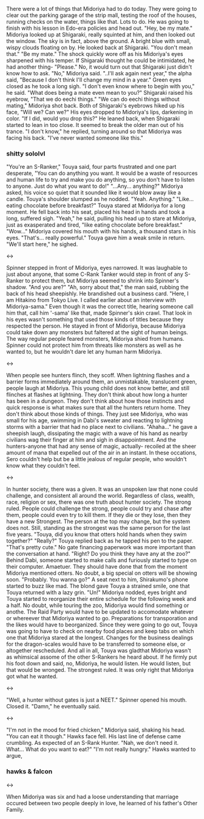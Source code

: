
There were a lot of things that Midoriya had to do today. They were going to clear out the parking garage of the strip mall, testing the roof of the houses, running checks on the water, things like that. Lots to do. He was going to finish with his lesson in Edo-era policies and head out. 
"Hey, be my mate."
Midoriya looked up at Shigaraki, really squinted at him, and then looked out the window. The sky is in fact, above the ground. A bright blue with small, wispy clouds floating on by. He looked back at Shigaraki.
"You don't mean that."
"Be my mate."
The shock quickly wore off as his Midoriya's eyes sharpened with his temper. If Shigaraki thought he could be intimidated, he had another thing-
"Please."
No, it would turn out that Shigaraki just didn't know how to ask.
"No," Midoriya said.
"..I'll ask again next year," the alpha said, "Because I don't think I'll change my mind in a year."
Green eyes closed as he took a long sigh.
"I don't even know where to begin with you," he said. "What does being a mate even mean to you?"
Shigaraki raised his eyebrow, "That we do eechi things."
"We can do eechi things without mating," Midoriya shot back. 
Both of Shigaraki's eyebrows hiked up his face, "Will we? Can we?" His eyes dropped to Midoriya's lips, darkening in color.
"If I did, would you drop this?"
He leaned back, when Shigaraki started to lean in too close. It seemed to break the older man out of his trance. 
"I don't know," he replied, turning around so that Midoriya was facing his back. "I've never wanted someone like this."


### shitty sololvl

"You're an S-Ranker," Touya said, four parts frustrated and one part desperate, "You can do anything you want. It would be a waste of resources and human life to try and make you do anything, so you don't have to listen to anyone. Just do what you want to do!"
"...Any... anything?" Midoriya asked, his voice so quiet that it sounded like it would blow away like a candle.
Touya's shoulder slumped as he nodded. "Yeah. Anything."
"Like... eating chocolate before breakfast?"
Touya stared at Midoriya for a long moment. He fell back into his seat, placed his head in hands and took a long, suffered sigh.
"Yeah," he said, pulling his head up to stare at Midoriya, just as exasperated and tired, "like eating chocolate before breakfast."
"Wow..." Midoriya covered his mouth with his hands, a thousand stars in his eyes. "That's... really powerful."
Touya gave him a weak smile in return. 
"We'll start here," he sighed. 

<->

Spinner stepped in front of Midoriya, eyes narrowed. It was laughable to just about anyone, that some C-Rank Tanker would step in front of any S-Ranker to protect them, but Midoriya seemed to shrink into Spinner's shadow.
"And you are?"
"Ah, sorry about that," the man said, rubbing the back of his head sheepishly. He brandished out a business card. "Here, I am Hitakino from Tokyo Live. I called earlier about an interview with Midoriya-sama."
Even though it was the correct title, hearing someone call him that, call him '-sama' like that, made Spinner's skin crawl. That look in his eyes wasn't something that used those kinds of titles because they respected the person. 
He stayed in front of Midoriya, because Midoriya could take down any monsters but faltered at the sight of human beings. The way regular people feared monsters, Midoriya shied from humans. Spinner could not protect him from threats like monsters as well as he wanted to, but he wouldn't dare let any human harm Midoriya.

<->

When people see hunters flinch, they scoff. When lightning flashes and a barrier forms immediately around them, an unmistakable, translucent green, people laugh at Midoriya. This young child does not know better, and still flinches at flashes at lightning.
They don't think about how long a hunter has been in a dungeon. They don't think about how those instincts and quick response is what makes sure that all the hunters return home. They don't think about those kinds of things. They just see Midoriya, who was small for his age, swimming in Dabi's sweater and reacting to lightning storms with a barrier that had no place next to civilians.
"Ahaha..." he gave a sheepish laugh, dissipating the magic with a wave of his hand as nearby civilians wag their finger at him and sigh in disappointment. 
And the hunters-anyone that had any sense of magic, actually- recoiled at the sheer amount of mana that expelled out of the air in an instant.
In these occations, Sero couldn't help but be a little jealous of regular people, who wouldn't know what they couldn't feel. 

<->

In hunter society, there was a given. It was an unspoken law that none could challenge, and consistent all around the world. Regardless of class, wealth, race, religion or sex, there was one truth about hunter society. 
The strong ruled.
People could challenge the strong, people could try and chase after them, people could even try to kill them. If they die or they lose, then they have a new Strongest. The person at the top may change, but the system does not. 
Still, standing as the strongest was the same person for the last five years.
"Touya, did you know that otters hold hands when they swim together?"
"Really?" Touya replied back as he tapped his pen to the paper. "That's pretty cute." No gate financing paperwork was more important than the conversation at hand.
"Right? Do you think they have any at the zoo?"
Behind Dabi, someone started to make calls and furiously started to type on their computer. Amaetuer. They should have done that from the moment Midoriya mentioned otters. No doubt, a big special on otters will be showing soon.
"Probably. You wanna go?"
A seat next to him, Shirakumo's phone started to buzz like mad. The blond gave Touya a strained smile, one that Touya returned with a lazy grin. 
"Un!" Midoriya nodded, eyes bright and Touya started to reorganize their entire schedule for the following week and a half. 
No doubt, while touring the zoo, Midoriya would find something or anothe. The Raid Party would have to be updated to accomodate whatever or whereever that Midoriya wanted to go. Preparations for transporation and the likes would have to beorganized. Since they were going to go out, Touya was going to have to check on nearby food places and keep tabs on which one that Midoriya stared at the longest. Changes for the business dealings for the dragon-scales would have to be transferred to someone else, or altogether rescheduled. 
And all in all, Touya was gladthat Midoriya wasn't as whimsical assome of the other S-Rankers he heard about. If he firmly put his foot down and said, no, Midoriya, he would listen. He would listen, but that would be wronged.
The strongest ruled. It was only right that Midoriya got what he wanted. 

<->

"Well, a hunter without gates is just a NEET."
Spinner opened his mouth. Closed it. 
"Damn," he eventually said. 

<->

"I'm not in the mood for fried chicken," Midoriya said, shaking his head. "You can eat it though."
Hawks face fell. His last line of defense came crumbling. As expected of an S-Rank Hunter.
"Nah, we don't need it. What... What do you want to eat?"
"I'm not really hungry."
Hawks wanted to argue, 

### hawks & falcon



<->

When Midoriya was six and had a loose understanding that marriage occured between two people deeply in love, he learned of his father's Other Family. 
